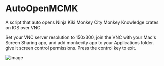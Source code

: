 # AutoOpenMCMK
A script that auto opens Ninja Kiki Monkey City Monkey Knowledge crates on IOS over VNC.

Set your VNC server resolution to 150x300, join the VNC with your Mac's Screen Sharing app, and add monkecity app to your Applications folder. give it screen control permissions. Press the control key to exit.

![image](https://user-images.githubusercontent.com/24487638/159149389-ee1d2018-3c74-4e74-970a-e3079173d0c3.jpeg)
